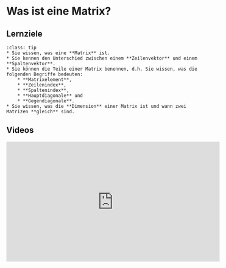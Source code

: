 # Was ist eine Matrix?

## Lernziele

```{admonition} Lernziele 
:class: tip
* Sie wissen, was eine **Matrix** ist.
* Sie kennen den Unterschied zwischen einem **Zeilenvektor** und einem **Spaltenvektor**. 
* Sie können die Teile einer Matrix benennen, d.h. Sie wissen, was die folgenden Begriffe bedeuten: 
    * **Matrixelement**, 
    * **Zeilenindex**, 
    * **Spaltenindex**, 
    * **Hauptdiagonale** und 
    * **Gegendiagonale**.
* Sie wissen, was die **Dimension** einer Matrix ist und wann zwei Matrizen **gleich** sind.
```

## Videos

<iframe width="560" height="315" src="https://www.youtube.com/embed/voCDFoBxvC8" title="YouTube video player" frameborder="0" allow="accelerometer; autoplay; clipboard-write; encrypted-media; gyroscope; picture-in-picture" allowfullscreen></iframe>

